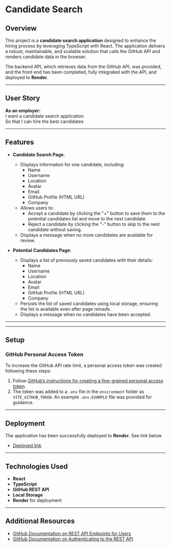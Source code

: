 # Candidate Search

## Overview

This project is a **candidate search application** designed to enhance the hiring process by leveraging TypeScript with React. The application delivers a robust, maintainable, and scalable solution that calls the GitHub API and renders candidate data in the browser.

The backend API, which retrieves data from the GitHub API, was provided, and the front end has been completed, fully integrated with the API, and deployed to **Render**.

---

## User Story

**As an employer:**  
I want a candidate search application  
So that I can hire the best candidates

---

## Features

- **Candidate Search Page**:
  - Displays information for one candidate, including:
    - Name
    - Username
    - Location
    - Avatar
    - Email
    - GitHub Profile (HTML URL)
    - Company
  - Allows users to:
    - Accept a candidate by clicking the "+" button to save them to the potential candidates list and move to the next candidate.
    - Reject a candidate by clicking the "-" button to skip to the next candidate without saving.
  - Displays a message when no more candidates are available for review.

- **Potential Candidates Page**:
  - Displays a list of previously saved candidates with their details:
    - Name
    - Username
    - Location
    - Avatar
    - Email
    - GitHub Profile (HTML URL)
    - Company
  - Persists the list of saved candidates using local storage, ensuring the list is available even after page reloads.
  - Displays a message when no candidates have been accepted.

---

---

## Setup

### GitHub Personal Access Token

To increase the GitHub API rate limit, a personal access token was created following these steps:

1. Follow [GitHub’s instructions for creating a fine-grained personal access token](https://github.com/settings/tokens).
2. The token was added to a `.env` file in the `environment` folder as `VITE_GITHUB_TOKEN`. An example `.env.EXAMPLE` file was provided for guidance.

---

## Deployment

The application has been successfully deployed to **Render**. See link below

- [Deployed link](https://render.com/docs/deploy)


---

## Technologies Used

- **React**
- **TypeScript**
- **GitHub REST API**
- **Local Storage**
- **Render** for deployment

---

## Additional Resources

- [GitHub Documentation on REST API Endpoints for Users](https://docs.github.com/en/rest/reference/users)
- [GitHub Documentation on Authenticating to the REST API](https://docs.github.com/en/rest/overview/other-authentication-methods)
